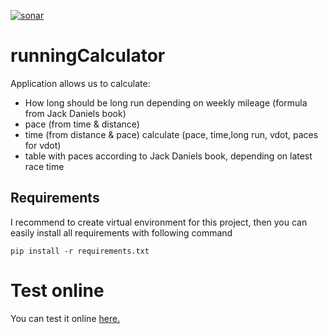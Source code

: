 [![sonar](https://sonarcloud.io/api/project_badges/quality_gate?project=ronek22_runningCalculator)](https://sonarcloud.io/dashboard?id=ronek22_runningCalculator)
# runningCalculator
Application allows us to calculate:
* How long should be long run depending on weekly mileage (formula from Jack Daniels book)
* pace (from time & distance)
* time (from distance & pace) calculate (pace, time,long run, vdot, paces for vdot)
* table with paces according to Jack Daniels book, depending on latest race time

## Requirements
I recommend to create virtual environment for this project, then you can easily install all requirements with following command
```
pip install -r requirements.txt
```

# Test online
You can test it online [here.](https://repl.it/@ronek22/runningCalculator)
